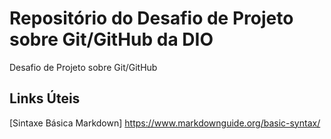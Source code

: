 # Repositório do Desafio de Projeto sobre Git/GitHub da DIO
Desafio de Projeto sobre Git/GitHub

## Links Úteis
[Sintaxe Básica Markdown] https://www.markdownguide.org/basic-syntax/

